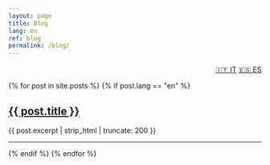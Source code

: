 ```yaml
---
layout: page
title: Blog
lang: en
ref: blog
permalink: /blog/
---
```


<div class="language-switcher" style="text-align: right; margin-top: 1rem;">
  <a class="btn-lang" href="/it/blog" title="IT">🇮🇹 IT</a>
  <a class="btn-lang" href="/es/blog" title="ES">🇪🇸 ES</a>
</div>


{% for post in site.posts %}
  {% if post.lang == "en" %}
  <div class="post-preview">
    <h2><a href="{{ post.url }}">{{ post.title }}</a></h2>
    <p>{{ post.excerpt | strip_html | truncate: 200 }}</p>
    <hr />
  </div>
  {% endif %}
{% endfor %}
